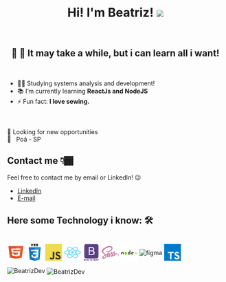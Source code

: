 <h1 align="center">Hi! I'm Beatriz! <img src="https://media.giphy.com/media/OBnIvqqpKFbZam9Wmj/giphy.gif" width="100px"></h2><br>
<h2 align="center">🚀 💛 It may take a while, but i can learn all i want!</h2><br>

- 👩🏾‍ Studying systems analysis and development!
- 📚 I’m currently learning **ReactJs and NodeJS**
- ⚡ Fun fact:  **I love sewing.**

<br><br>
🔎 Looking for new opportunities <br>
📍   Poá - SP <br>

## Contact me 👇🏾

Feel free to contact me by email or LinkedIn! 😉

- <a href="https://www.linkedin.com/in/beatriz-c-silva-santos-099b7373/">LinkedIn</a>
- <a href="beatrizcs96@hotmail.com">E-mail</a>

## Here some Technology i know: 🛠
<div style="display: inline_block"><br> 

<img align="center"  height="30" width="40" src="https://raw.githubusercontent.com/devicons/devicon/master/icons/html5/html5-original.svg" alt="html5">

<img align="center" src="https://raw.githubusercontent.com/devicons/devicon/master/icons/css3/css3-original-wordmark.svg" alt="css3" width="40" height="40">

<img align="center" src="https://raw.githubusercontent.com/devicons/devicon/master/icons/javascript/javascript-original.svg" alt="javascript" width="40" height="40">

<img align="center" alt="Rafa-React" height="30" width="40" src="https://raw.githubusercontent.com/devicons/devicon/master/icons/react/react-original.svg">

<img align="center" src="https://raw.githubusercontent.com/devicons/devicon/master/icons/bootstrap/bootstrap-plain-wordmark.svg" alt="bootstrap" width="40" height="40">

<img align="center" src="https://raw.githubusercontent.com/devicons/devicon/master/icons/sass/sass-original.svg" alt="sass" width="40" height="40">

<img align="center" src="https://raw.githubusercontent.com/devicons/devicon/master/icons/nodejs/nodejs-original-wordmark.svg" alt="nodejs" width="40" height="40">

<img align="center" src="https://www.vectorlogo.zone/logos/figma/figma-icon.svg" alt="figma" width="40" height="40">

<img align="center" src="https://raw.githubusercontent.com/devicons/devicon/9f4f5cdb393299a81125eb5127929ea7bfe42889/icons/typescript/typescript-original.svg" alt="typescript" width="40" height="40">

</div> 

<p><img align="left" src="https://github-readme-stats.vercel.app/api/top-langs?username=beatrizcssantos&show_icons=true&theme=dracula&hide_border=true&locale=en&layout=compact" alt="BeatrizDev" /></p>

<p>&nbsp;<img align="center" src="https://github-readme-stats.vercel.app/api?username=beatrizcssantos&show_icons=true&theme=dracula&hide_border=true&locale=en" alt="BeatrizDev" /></p>


